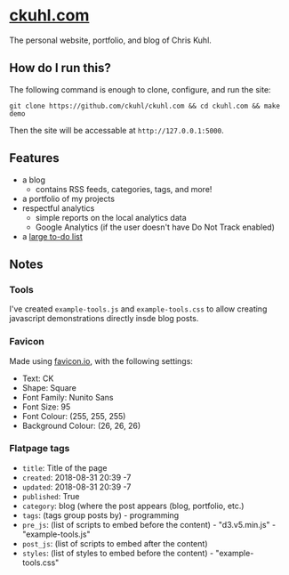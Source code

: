 # [ckuhl.com](https://ckuhl.com/)
The personal website, portfolio, and blog of Chris Kuhl.

## How do I run this?
The following command is enough to clone, configure, and run the site:

    git clone https://github.com/ckuhl/ckuhl.com && cd ckuhl.com && make demo

Then the site will be accessable at `http://127.0.0.1:5000`.


## Features
- a blog
	- contains RSS feeds, categories, tags, and more!
- a portfolio of my projects
- respectful analytics
	- simple reports on the local analytics data
	- Google Analytics (if the user doesn't have Do Not Track enabled)
- a [large to-do list](TODO.md)


## Notes
### Tools
I've created `example-tools.js` and `example-tools.css` to allow creating
javascript demonstrations directly insde blog posts.

### Favicon
Made using [favicon.io](https://favicon.io/), with the following settings:

- Text: CK
- Shape: Square
- Font Family: Nunito Sans
- Font Size: 95
- Font Colour: (255, 255, 255)
- Background Colour: (26, 26, 26)

### Flatpage tags
- `title`: Title of the page
- `created`: 2018-08-31 20:39 -7
- `updated`: 2018-08-31 20:39 -7
- `published`: True
- `category`: blog (where the post appears (blog, portfolio, etc.)
- `tags`: (tags group posts by)
      - programming
- `pre_js`: (list of scripts to embed before the content)
      - "d3.v5.min.js"
      - "example-tools.js"
- `post_js`: (list of scripts to embed after the content)
- `styles`: (list of styles to embed before the content)
      - "example-tools.css"

